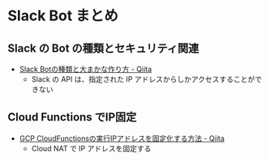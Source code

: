 # Slack Bot まとめ

## Slack の Bot の種類とセキュリティ関連

- [Slack Botの種類と大まかな作り方 - Qiita](https://qiita.com/namutaka/items/233a83100c94af033575)
    - Slack の API は、指定された IP アドレスからしかアクセスすることができない

## Cloud Functions でIP固定

- [GCP CloudFunctionsの実行IPアドレスを固定化する方法 - Qiita](https://qiita.com/nii_yan/items/6b383a90cd7d06817f37)
    - Cloud NAT で IP アドレスを固定する
    
